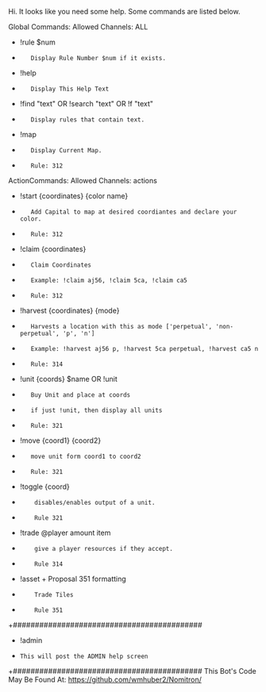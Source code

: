 Hi. It looks like you need some help. Some commands are listed below.

Global Commands: Allowed Channels: ALL   
-   !rule $num          
+        Display Rule Number $num if it exists.
-   !help       
+        Display This Help Text
-   !find "text" OR !search "text" OR !f "text" 
+        Display rules that contain text.
-   !map
+        Display Current Map.
+        Rule: 312

ActionCommands:        Allowed Channels: actions
-    !start {coordinates} {color name} 
+        Add Capital to map at desired coordiantes and declare your color.
+        Rule: 312
-    !claim {coordinates}
+        Claim Coordinates
+        Example: !claim aj56, !claim 5ca, !claim ca5
+        Rule: 312
-    !harvest {coordinates} {mode}
+        Harvests a location with this as mode ['perpetual', 'non-perpetual', 'p', 'n']
+        Example: !harvest aj56 p, !harvest 5ca perpetual, !harvest ca5 n
+        Rule: 314
-    !unit {coords} $name OR !unit
+        Buy Unit and place at coords
+        if just !unit, then display all units
+        Rule: 321
-    !move {coord1} {coord2}
+        move unit form coord1 to coord2
+        Rule: 321
-    !toggle {coord}
+         disables/enables output of a unit.
+         Rule 321
-    !trade @player amount item
+         give a player resources if they accept.
+         Rule 314
-    !asset + Proposal 351 formatting
+         Trade Tiles
+         Rule 351

+###########################################
-  !admin
-     This will post the ADMIN help screen
+###########################################
This Bot's Code May Be Found At:
https://github.com/wmhuber2/Nomitron/
